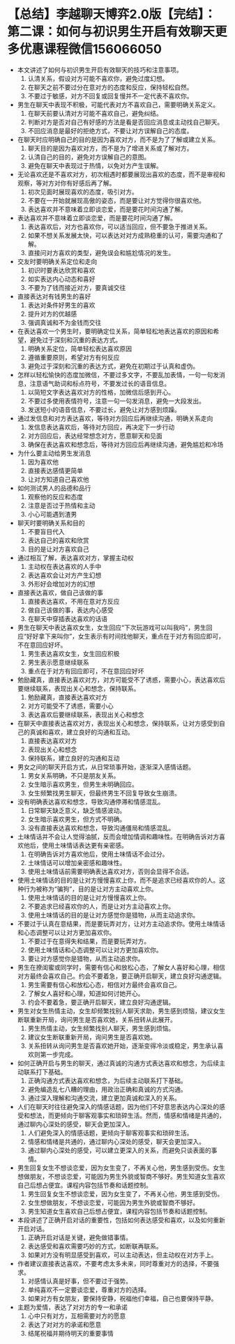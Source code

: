 # 【总结】李越聊天博弈2.0版【完结】：第二课：如何与初识男生开启有效聊天更多优惠课程微信156066050

-   本文讲述了如何与初识男生开启有效聊天的技巧和注意事项。
    1.  认清关系，假设对方可能不喜欢你，避免过度幻想。
    2.  在聊天之前不要过分在意对方的态度和反应，保持轻松自然。
    3.  不要过于敏感，对方不回复或回复慢并不一定代表不喜欢你。
-   男生在聊天中表现不积极，可能代表对方不喜欢自己，需要明确关系定义。
    1.  在聊天前要认清对方可能不喜欢自己，避免纠结。
    2.  判断对方是否对自己有好感的方法是看是否回应消息或主动找自己聊天。
    3.  不回应消息是最好的拒绝方式，不要让对方误解自己的态度。
-   在聊天时应明确自己的目的是因为喜欢对方，而不是为了了解或建立关系。
    1.  聊天目的是因为喜欢对方，而不是为了增进关系或了解对方。
    2.  认清自己的目的，避免对方误解自己的意图。
    3.  避免在聊天中表现过于热情，以免对方产生误解。
-   无论喜欢还是不喜欢对方，初次相遇时都要展现出喜欢的态度，而不是审视和观察，等对方对你有好感后再了解。
    1.  初次见面时展现喜欢的态度，吸引对方。
    2.  不要在一开始就展现高傲的姿态，而是要让对方觉得你很喜欢他。
    3.  表达喜欢并不意味着立即谈恋爱，而是要花时间沟通了解。
-   表达喜欢并不意味着立即谈恋爱，而是要花时间沟通了解。
    1.  表达喜欢后，对方也喜欢你，可以适当回应，但不要急于推进关系。
    2.  如果不想关系发展太快，可以表达对对方成熟稳重的认可，需要沟通和了解。
    3.  直接问对方喜欢的类型，避免误会和尴尬情况的发生。
-   交友时要明确关系定位和走向
    1.  初识时要表达欣赏和喜欢
    2.  如实表达内心动态和喜好
    3.  不要为了钱而接近对方，要真诚交往
-   直接表达对有钱男生的喜好
    1.  表达对条件好男生的喜欢
    2.  提升对方的优越感
    3.  强调真诚和不为金钱而交往
-   在表达喜欢一个男生时，要明确定位关系，简单轻松地表达喜欢的原因和希望，避免过于深刻和沉重的表达方式。
    1.  明确关系定位，简单轻松表达喜欢原因
    2.  遵循重要原则，希望对方有何反应
    3.  避免过于深刻和沉重的表达方式，避免在初期过于认真和虚伪。
-   怎样以轻松愉快的态度加微信，不要过多文字，不要乱加表情，一句一句发消息，注意语气助词和标点符号，不要发过长的语音信息。
    1.  以简短文字表达喜欢对方的性格，加微信后感到开心。
    2.  不要过多使用表情符号，注意一句一句发消息，避免一大段发出。
    3.  发送短小的语音信息，不要过长，避免让对方感到烦躁。
-   通过发信息和对方表达喜欢，等待对方回应后再继续沟通，明确关系走向
    1.  发信息表达喜欢后，等待对方回应，再决定下一步行动
    2.  对方回应后，表达经常想念对方，愿意聊天和见面
    3.  确保在表达喜欢和想念后，等待对方回应后再继续沟通，避免尴尬和冷场
-   为什么要主动给男生发消息
    1.  因为喜欢他
    2.  直接表达感情更简单
    3.  让对方知道自己喜欢他
-   如何测试男人的品德和品行
    1.  观察他的反应和态度
    2.  注意是否过于热情和主动
    3.  小心可能遇到渣男
-   聊天时要明确关系和目的
    1.  不要盲目代入
    2.  表达自己的喜欢和欣赏
    3.  目的是让对方喜欢自己
-   通过相互了解，表达喜欢对方，掌握主动权
    1.  主动权在表达喜欢的人手中
    2.  表达喜欢会让对方产生幻想
    3.  外形好会增加对方的幻想
-   直接表达喜欢，做自己该做的事
    1.  直接表达喜欢，不用在意对方反应
    2.  做自己该做的事，表达内心感受
    3.  在聊天中穿插表达喜欢的话语
-   男生在聊天中表达喜欢女生，女生回应“下次玩游戏可以叫我吗”，男生回应“好好拿下来叫你”，女生表示有时间找他聊天，重点在于对方有回应即可，不在意回应好坏。
    1.  男生表达喜欢女生，女生回应积极
    2.  男生表示愿意继续联系
    3.  重点在于对方有回应即可，不在意回应好坏
-   勉励藏真，直接表达喜欢对方，对方可能受不了诱惑，需要小心，表达喜欢后要继续联系，表现出关心和想念，保持联系。
    1.  勉励藏真，直接表达喜欢对方
    2.  对方可能受不了诱惑，需要小心
    3.  表达喜欢后要继续联系，表现出关心和想念
-   在聊天中直接表达喜欢对方，表现出关心和想念，保持联系，让对方感受到自己的真诚和喜欢，建立良好的沟通和互动。
    1.  直接表达喜欢对方
    2.  表现出关心和想念
    3.  保持联系，建立良好的沟通和互动
-   男女之间的聊天开启方式，从日常琐事开始，逐渐深入感情话题。
    1.  男女关系明确，不只是朋友关系。
    2.  女生暗示喜欢男生，但男生未明确回应。
    3.  女生频繁找男生聊天，但最终男生不回复导致女生崩溃。
-   没有明确表达喜欢和想念，导致沟通停滞和情感混乱。
    1.  日常聊天缺乏意义，缺乏情感波动。
    2.  女生暗示喜欢男生，但方式不明确。
    3.  没有直接表达喜欢和想念，导致沟通僵局和情感混乱。
-   土味情话并不会让人觉得油腻，反而会增加情调和趣味性。在明确告诉对方喜欢他后，使用土味情话表达更有亲密感。
    1.  在明确告诉对方喜欢他后，使用土味情话不会过分。
    2.  土味情话可以增加亲密感和趣味性。
    3.  使用土味情话前需要明确表达喜欢对方，否则会显得不合适。
-   使用土味情话的目的是让对方慢慢喜欢上你，而不是追求已经喜欢你的人。这种行为被称为“骗狗”，目的是让对方主动喜欢上你。
    1.  使用土味情话的目的是让对方慢慢喜欢上你。
    2.  不要追求已经喜欢你的人，而是让对方主动喜欢上你。
    3.  使用土味情话的目的是让对方感觉你是猎物，从而主动追求你。
-   不要过于认真在意结果，而是要玩弄对方，让对方主动追求你。使用土味情话和心态调整可以让对方更加喜欢你。
    1.  不要过于在意得失和结果，而是要玩弄对方。
    2.  使用土味情话和心态调整可以让对方更加喜欢你。
    3.  要让对方感觉你是猎物，从而主动追求你。
-   男生在撩闺蜜或同学时，需要有信心和放松心态，了解女人喜好和心理，相信对方最终会喜欢自己。约会不要着急，要正确开启聊天，建立良好沟通逻辑。
    1.  男生需要有信心和放松心态，相信对方最终会喜欢自己。
    2.  了解女人喜好和心理，知道如何讨她开心。
    3.  约会不要着急，要正确开启聊天，建立良好沟通逻辑。
-   男生对女生热情主动，女生却频繁找别人聊天求助，男生感到烦恼，建议女生断联重新开局，询问男生是否喜欢她，关系扭转从此展开。
    1.  男生热情主动，女生频繁找别人聊天，男生感到烦恼。
    2.  建议女生断联重新开局，询问男生是否喜欢她。
    3.  关系扭转从询问男生是否喜欢她开始，逐渐变得冷淡或稳定，男生承认喜欢则第一步完成。
-   如何正确开启与男生的聊天，通过真诚的沟通方式表达喜欢和想念，为后续主动联系打下基础。
    1.  正确沟通方式表达喜欢和想念，为后续主动联系打下基础。
    2.  避免编造乱七八糟的理由，用政治正确和真诚的方式沟通。
    3.  通过深入理解和沟通交流，建立更加真诚和深入的关系。
-   人们在聊天时往往避免深入的情感话题，因为他们不好意思表达内心深处的感受和想法，而更倾向于聊客观事实和琐碎生活。然而，情感和情绪是共通的，通过聊内心深处的感受，聊天会更加深入。
    1.  人们避免深入的情感话题，更倾向于聊客观事实和琐碎生活。
    2.  情感和情绪是共通的，通过聊内心深处的感受，聊天会更加深入。
    3.  通过聊内心深处的感受，可以建立更深入的关系，而避免只谈表面的事情。
-   男生回复女生不想谈恋爱，因为女生变了，不再关心他，男生感到受伤。女生想做朋友，不想谈恋爱，可能因为男生外貌或智商不够好。男生知道女生喜欢自己后想占便宜。课程内容包括节奏和话题控制。
    1.  男生回复女生不想谈恋爱，因为女生变了，不再关心他，男生感到受伤。
    2.  女生想做朋友，不想谈恋爱，可能因为男生外貌或智商不够好。
    3.  男生知道女生喜欢自己后想占便宜，课程内容包括节奏和话题控制。
-   本段讲述了正确开启对话的重要性，包括如何表达感受和喜欢，以及如何重新开启对话。
    1.  正确开启对话是关键，避免做错事情。
    2.  表达感受和喜欢需要巧妙的方式，如断联再联系。
    3.  如果对方没有明显感受到喜欢，可以主动表达，但主动权在对方手上。
-   作者建议直接表达喜欢，不要考虑太多未来，同时尊重对方的选择，不要强求。
    1.  对感情认真是好事，但不要过于强势。
    2.  单纯喜欢不一定要谈恋爱，尊重对方的选择。
    3.  如果对方有女朋友，要保持安静，祝福他们幸福，自己也要保持平静。
-   主题为爱情，表达了对对方的专一和承诺
    1.  心中只有对方，互相需要对方的愿意
    2.  表达了对对方的承诺和愿意
    3.  结尾祝福并期待明天的重要事情